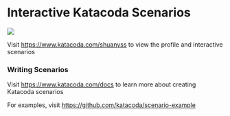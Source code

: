 # Interactive Katacoda Scenarios

[![](http://shields.katacoda.com/katacoda/shuanyss/count.svg)](https://www.katacoda.com/shuanyss "Get your profile on Katacoda.com")

Visit https://www.katacoda.com/shuanyss to view the profile and interactive scenarios

### Writing Scenarios
Visit https://www.katacoda.com/docs to learn more about creating Katacoda scenarios

For examples, visit https://github.com/katacoda/scenario-example
